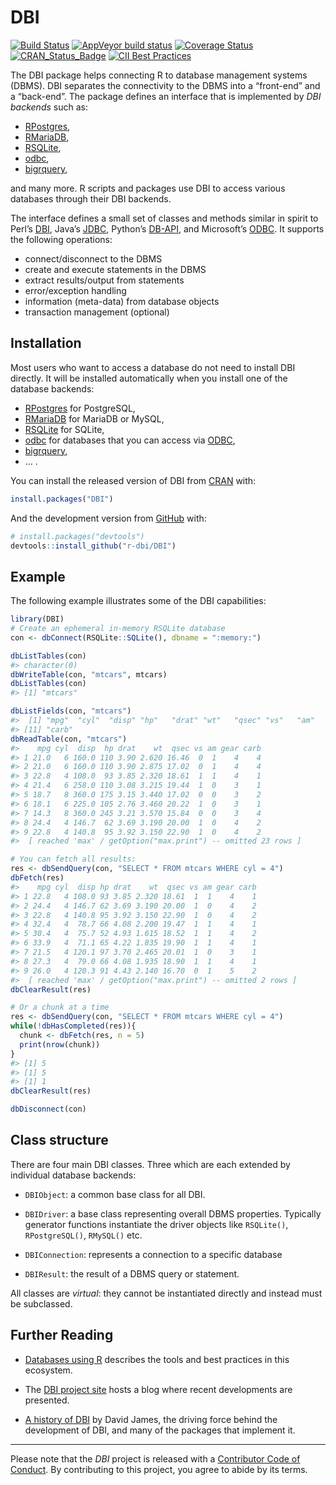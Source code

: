 
<!-- README.md is generated from README.Rmd. Please edit that file -->

# DBI

<!-- badges: start -->

[![Build
Status](https://travis-ci.org/r-dbi/DBI.svg?branch=master)](https://travis-ci.org/r-dbi/DBI)
[![AppVeyor build
status](https://ci.appveyor.com/api/projects/status/github/r-dbi/DBI?branch=master&svg=true)](https://ci.appveyor.com/project/r-dbi/DBI)
[![Coverage
Status](https://codecov.io/gh/r-dbi/DBI/branch/master/graph/badge.svg)](https://codecov.io/github/r-dbi/DBI?branch=master)
[![CRAN\_Status\_Badge](https://www.r-pkg.org/badges/version/DBI)](https://cran.r-project.org/package=DBI)
[![CII Best
Practices](https://bestpractices.coreinfrastructure.org/projects/1882/badge)](https://bestpractices.coreinfrastructure.org/projects/1882)
<!-- badges: end -->

The DBI package helps connecting R to database management systems
(DBMS). DBI separates the connectivity to the DBMS into a “front-end”
and a “back-end”. The package defines an interface that is implemented
by *DBI backends* such as:

  - [RPostgres](https://rpostgres.r-dbi.org),
  - [RMariaDB](https://rmariadb.r-dbi.org),
  - [RSQLite](https://rsqlite.r-dbi.org),
  - [odbc](https://github.com/r-dbi/odbc),
  - [bigrquery](https://github.com/r-dbi/bigrquery),

and many more. R scripts and packages use DBI to access various
databases through their DBI backends.

The interface defines a small set of classes and methods similar in
spirit to Perl’s [DBI](http://dbi.perl.org/), Java’s
[JDBC](http://www.oracle.com/technetwork/java/javase/jdbc/index.html),
Python’s [DB-API](http://www.python.org/dev/peps/pep-0249/), and
Microsoft’s [ODBC](http://en.wikipedia.org/wiki/ODBC). It supports the
following operations:

  - connect/disconnect to the DBMS
  - create and execute statements in the DBMS
  - extract results/output from statements
  - error/exception handling
  - information (meta-data) from database objects
  - transaction management (optional)

## Installation

Most users who want to access a database do not need to install DBI
directly. It will be installed automatically when you install one of the
database backends:

  - [RPostgres](https://rpostgres.r-dbi.org) for PostgreSQL,
  - [RMariaDB](https://rmariadb.r-dbi.org) for MariaDB or MySQL,
  - [RSQLite](https://rsqlite.r-dbi.org) for SQLite,
  - [odbc](https://github.com/r-dbi/odbc) for databases that you can
    access via
    [ODBC](https://en.wikipedia.org/wiki/Open_Database_Connectivity),
  - [bigrquery](https://github.com/r-dbi/bigrquery),
  - … .

You can install the released version of DBI from
[CRAN](https://CRAN.R-project.org) with:

``` r
install.packages("DBI")
```

And the development version from [GitHub](https://github.com/) with:

``` r
# install.packages("devtools")
devtools::install_github("r-dbi/DBI")
```

## Example

The following example illustrates some of the DBI capabilities:

``` r
library(DBI)
# Create an ephemeral in-memory RSQLite database
con <- dbConnect(RSQLite::SQLite(), dbname = ":memory:")

dbListTables(con)
#> character(0)
dbWriteTable(con, "mtcars", mtcars)
dbListTables(con)
#> [1] "mtcars"

dbListFields(con, "mtcars")
#>  [1] "mpg"  "cyl"  "disp" "hp"   "drat" "wt"   "qsec" "vs"   "am"   "gear"
#> [11] "carb"
dbReadTable(con, "mtcars")
#>    mpg cyl  disp  hp drat    wt  qsec vs am gear carb
#> 1 21.0   6 160.0 110 3.90 2.620 16.46  0  1    4    4
#> 2 21.0   6 160.0 110 3.90 2.875 17.02  0  1    4    4
#> 3 22.8   4 108.0  93 3.85 2.320 18.61  1  1    4    1
#> 4 21.4   6 258.0 110 3.08 3.215 19.44  1  0    3    1
#> 5 18.7   8 360.0 175 3.15 3.440 17.02  0  0    3    2
#> 6 18.1   6 225.0 105 2.76 3.460 20.22  1  0    3    1
#> 7 14.3   8 360.0 245 3.21 3.570 15.84  0  0    3    4
#> 8 24.4   4 146.7  62 3.69 3.190 20.00  1  0    4    2
#> 9 22.8   4 140.8  95 3.92 3.150 22.90  1  0    4    2
#>  [ reached 'max' / getOption("max.print") -- omitted 23 rows ]

# You can fetch all results:
res <- dbSendQuery(con, "SELECT * FROM mtcars WHERE cyl = 4")
dbFetch(res)
#>    mpg cyl  disp hp drat    wt  qsec vs am gear carb
#> 1 22.8   4 108.0 93 3.85 2.320 18.61  1  1    4    1
#> 2 24.4   4 146.7 62 3.69 3.190 20.00  1  0    4    2
#> 3 22.8   4 140.8 95 3.92 3.150 22.90  1  0    4    2
#> 4 32.4   4  78.7 66 4.08 2.200 19.47  1  1    4    1
#> 5 30.4   4  75.7 52 4.93 1.615 18.52  1  1    4    2
#> 6 33.9   4  71.1 65 4.22 1.835 19.90  1  1    4    1
#> 7 21.5   4 120.1 97 3.70 2.465 20.01  1  0    3    1
#> 8 27.3   4  79.0 66 4.08 1.935 18.90  1  1    4    1
#> 9 26.0   4 120.3 91 4.43 2.140 16.70  0  1    5    2
#>  [ reached 'max' / getOption("max.print") -- omitted 2 rows ]
dbClearResult(res)

# Or a chunk at a time
res <- dbSendQuery(con, "SELECT * FROM mtcars WHERE cyl = 4")
while(!dbHasCompleted(res)){
  chunk <- dbFetch(res, n = 5)
  print(nrow(chunk))
}
#> [1] 5
#> [1] 5
#> [1] 1
dbClearResult(res)

dbDisconnect(con)
```

## Class structure

There are four main DBI classes. Three which are each extended by
individual database backends:

  - `DBIObject`: a common base class for all DBI.

  - `DBIDriver`: a base class representing overall DBMS properties.
    Typically generator functions instantiate the driver objects like
    `RSQLite()`, `RPostgreSQL()`, `RMySQL()` etc.

  - `DBIConnection`: represents a connection to a specific database

  - `DBIResult`: the result of a DBMS query or statement.

All classes are *virtual*: they cannot be instantiated directly and
instead must be subclassed.

## Further Reading

  - [Databases using R](http://db.rstudio.com/) describes the tools and
    best practices in this ecosystem.

  - The [DBI project site](https://www.r-dbi.org/) hosts a blog where
    recent developments are presented.

  - [A history of
    DBI](https://r-dbi.github.io/DBI/articles/DBI-history.html) by David
    James, the driving force behind the development of DBI, and many of
    the packages that implement it.

-----

Please note that the *DBI* project is released with a [Contributor Code
of Conduct](https://dbi.r-dbi.org/code_of_conduct). By contributing to this
project, you agree to abide by its terms.
